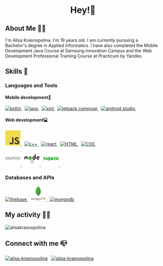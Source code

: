 <h1 align="center">Hey!👋</h1>

<h2>About Me 👩‍💻</h2>

<p>I'm Alisa Krasnopolina. I'm 19 years old. I am currently pursuing a Bachelor's degree in Applied Informatics. I have also completed the Mobile Development Java Course at Samsung Innovation Campus and the Web Development Professional Training Course at Practicum by Yandex.</p>

<h2>Skills 🦾</h2>

<h3>Languages and Tools</h3>

<h4>Mobile development📱</h4>

<p align="left">
<a href="https://kotlinlang.org/"> <img src="https://upload.wikimedia.org/wikipedia/commons/3/37/Kotlin_Icon_2021.svg" alt="kotlin" width="50" height="50" /> </a> &nbsp;
<a href="https://www.java.com/"> <img src="https://upload.wikimedia.org/wikipedia/ru/3/39/Java_logo.svg" alt="java" width="50" height="50" /> </a> &nbsp;
<a href="https://developer.mozilla.org/en-US/docs/Web/XML/XML_introduction"> <img src="https://www.svgrepo.com/show/221334/xml.svg" alt="xml" width="50" height="50" /> </a> &nbsp;
<a href="https://developer.android.com/compose"> <img src="https://hadiyarajesh.com/wp-content/uploads/2023/02/jetpack-compose-icon_RGB.png" alt="jetpack compose" width="50" height="50" /> </a> &nbsp;
<a href="https://developer.android.com/studio"> <img src="https://upload.wikimedia.org/wikipedia/commons/c/c1/Android_Studio_icon_%282023%29.svg" alt="android studio" width="50" height="50" /> </a> &nbsp;
</p>

<h4>Web development💻</h4>

<p align="left">
<a href="https://developer.mozilla.org/en-US/docs/Web/JavaScript"> <img src="https://raw.githubusercontent.com/devicons/devicon/master/icons/javascript/javascript-original.svg" alt="javascript" width="50" height="50" /> </a> &nbsp;
<a href="https://metanit.com/cpp/"> <img src="https://upload.wikimedia.org/wikipedia/commons/1/18/ISO_C%2B%2B_Logo.svg" alt="c++" width="50" height="50" /> </a> &nbsp;
<a href="https://react.dev/"> <img src="https://reactnative.dev/img/header_logo.svg" alt="react" width="50" height="50" /> </a> &nbsp;
<a href="https://developer.mozilla.org/en-US/docs/Learn/Getting_started_with_the_web/HTML_basics"> <img src="https://upload.wikimedia.org/wikipedia/commons/6/61/HTML5_logo_and_wordmark.svg" alt="HTML" width="50" height="50" /> </a> &nbsp;
<a href="https://developer.mozilla.org/en-US/docs/Learn/Getting_started_with_the_web/CSS_basics"> <img src="https://upload.wikimedia.org/wikipedia/commons/d/d5/CSS3_logo_and_wordmark.svg" alt="CSS" width="50" height="50" /> </a> &nbsp;
</p>
<p align="left">
<a href="https://expressjs.com"> <img src="https://raw.githubusercontent.com/devicons/devicon/master/icons/express/express-original-wordmark.svg" alt="express" width="50" height="50" /> </a> &nbsp;
<a href="https://nodejs.org"> <img src="https://raw.githubusercontent.com/devicons/devicon/master/icons/nodejs/nodejs-original-wordmark.svg" alt="nodejs" width="50" height="50" /> </a> &nbsp;
<a href="https://www.nginx.com"> <img src="https://raw.githubusercontent.com/devicons/devicon/master/icons/nginx/nginx-original.svg" alt="nginx" width="50" height="50" /> </a> &nbsp;
</p>

<h3  align="left">Databases and APIs</h3>

<p align="left">
<a href="https://www.firebase.com/"> <img src="https://brandeps.com/logo-download/F/Firebase-logo-vector-02.svg" alt="firebase" width="50" height="50" /> </a> &nbsp;
<a href="https://www.mongodb.com/"> <img src="https://raw.githubusercontent.com/devicons/devicon/master/icons/mongodb/mongodb-original-wordmark.svg" alt="mongodb" width="50" height="50" /> </a> &nbsp;
<a href="https://www.postman.com/"> <img src="https://www.svgrepo.com/show/354202/postman-icon.svg" alt="mongodb" width="50" height="50" /> </a> &nbsp;
</p>

<h2  align="left">My activity 🏃‍♀️</h2>

<p><img width="500px" align="center" src="https://github-readme-streak-stats.herokuapp.com/?user=alisakrasnopolina&theme=dark&background=000000" alt="alisakrasnopolina" /></p>

<h2  align="left">Connect with me 📪</h2>

<p align="left">
<a href="https://www.linkedin.com/in/alisa-krasnopolina" target="blank"><img align="center" src="https://upload.wikimedia.org/wikipedia/commons/8/81/LinkedIn_icon.svg" alt="alisa-krasnopolina" height="50" width="50" /></a> &nbsp;
<a href="mailto:alisakras9@gmail.com" target="blank"><img align="center" src="https://upload.wikimedia.org/wikipedia/commons/7/7e/Gmail_icon_%282020%29.svg" alt="alisa-krasnopolina" height="50" width="50" /></a>
</p>
